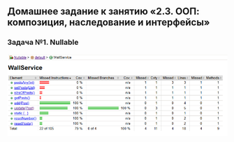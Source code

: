 ## Домашнее задание к занятию «2.3. ООП: композиция, наследование и интерфейсы»

### Задача №1. Nullable

![img_Nullable](img/img_Nullable.png)